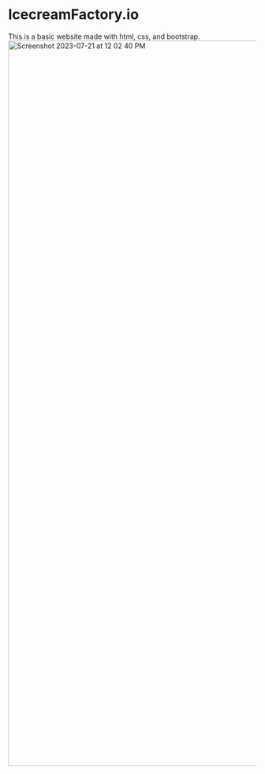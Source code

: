 # IcecreamFactory.io
This is a basic website made with html, css, and bootstrap. 
<img width="1468" alt="Screenshot 2023-07-21 at 12 02 40 PM" src="https://github.com/ChowdhuryFarzana/IcecreamFactory.io/assets/122580658/73d34b32-154b-4b50-8b2c-7e5af4b91f7a">
